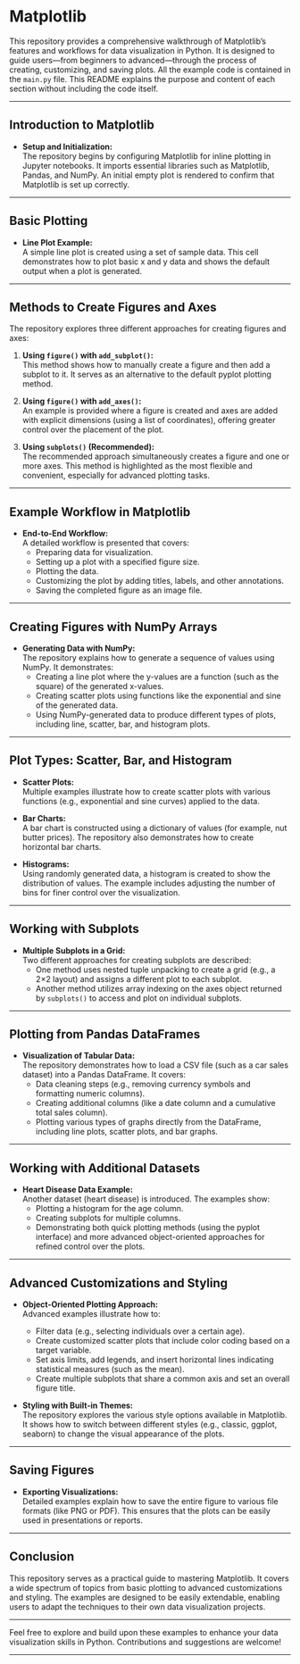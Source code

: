 # Matplotlib

This repository provides a comprehensive walkthrough of Matplotlib’s features and workflows for data visualization in Python. It is designed to guide users—from beginners to advanced—through the process of creating, customizing, and saving plots. All the example code is contained in the `main.py` file. This README explains the purpose and content of each section without including the code itself.

---

## Introduction to Matplotlib

- **Setup and Initialization:**  
  The repository begins by configuring Matplotlib for inline plotting in Jupyter notebooks. It imports essential libraries such as Matplotlib, Pandas, and NumPy. An initial empty plot is rendered to confirm that Matplotlib is set up correctly.

---

## Basic Plotting

- **Line Plot Example:**  
  A simple line plot is created using a set of sample data. This cell demonstrates how to plot basic x and y data and shows the default output when a plot is generated.

---

## Methods to Create Figures and Axes

The repository explores three different approaches for creating figures and axes:

1. **Using `figure()` with `add_subplot()`:**  
   This method shows how to manually create a figure and then add a subplot to it. It serves as an alternative to the default pyplot plotting method.

2. **Using `figure()` with `add_axes()`:**  
   An example is provided where a figure is created and axes are added with explicit dimensions (using a list of coordinates), offering greater control over the placement of the plot.

3. **Using `subplots()` (Recommended):**  
   The recommended approach simultaneously creates a figure and one or more axes. This method is highlighted as the most flexible and convenient, especially for advanced plotting tasks.

---

## Example Workflow in Matplotlib

- **End-to-End Workflow:**  
  A detailed workflow is presented that covers:
  - Preparing data for visualization.
  - Setting up a plot with a specified figure size.
  - Plotting the data.
  - Customizing the plot by adding titles, labels, and other annotations.
  - Saving the completed figure as an image file.

---

## Creating Figures with NumPy Arrays

- **Generating Data with NumPy:**  
  The repository explains how to generate a sequence of values using NumPy. It demonstrates:
  - Creating a line plot where the y-values are a function (such as the square) of the generated x-values.
  - Creating scatter plots using functions like the exponential and sine of the generated data.
  - Using NumPy-generated data to produce different types of plots, including line, scatter, bar, and histogram plots.

---

## Plot Types: Scatter, Bar, and Histogram

- **Scatter Plots:**  
  Multiple examples illustrate how to create scatter plots with various functions (e.g., exponential and sine curves) applied to the data.

- **Bar Charts:**  
  A bar chart is constructed using a dictionary of values (for example, nut butter prices). The repository also demonstrates how to create horizontal bar charts.

- **Histograms:**  
  Using randomly generated data, a histogram is created to show the distribution of values. The example includes adjusting the number of bins for finer control over the visualization.

---

## Working with Subplots

- **Multiple Subplots in a Grid:**  
  Two different approaches for creating subplots are described:
  - One method uses nested tuple unpacking to create a grid (e.g., a 2×2 layout) and assigns a different plot to each subplot.
  - Another method utilizes array indexing on the axes object returned by `subplots()` to access and plot on individual subplots.

---

## Plotting from Pandas DataFrames

- **Visualization of Tabular Data:**  
  The repository demonstrates how to load a CSV file (such as a car sales dataset) into a Pandas DataFrame. It covers:
  - Data cleaning steps (e.g., removing currency symbols and formatting numeric columns).
  - Creating additional columns (like a date column and a cumulative total sales column).
  - Plotting various types of graphs directly from the DataFrame, including line plots, scatter plots, and bar graphs.

---

## Working with Additional Datasets

- **Heart Disease Data Example:**  
  Another dataset (heart disease) is introduced. The examples show:
  - Plotting a histogram for the age column.
  - Creating subplots for multiple columns.
  - Demonstrating both quick plotting methods (using the pyplot interface) and more advanced object-oriented approaches for refined control over the plots.

---

## Advanced Customizations and Styling

- **Object-Oriented Plotting Approach:**  
  Advanced examples illustrate how to:
  - Filter data (e.g., selecting individuals over a certain age).
  - Create customized scatter plots that include color coding based on a target variable.
  - Set axis limits, add legends, and insert horizontal lines indicating statistical measures (such as the mean).
  - Create multiple subplots that share a common axis and set an overall figure title.
  
- **Styling with Built-in Themes:**  
  The repository explores the various style options available in Matplotlib. It shows how to switch between different styles (e.g., classic, ggplot, seaborn) to change the visual appearance of the plots.

---

## Saving Figures

- **Exporting Visualizations:**  
  Detailed examples explain how to save the entire figure to various file formats (like PNG or PDF). This ensures that the plots can be easily used in presentations or reports.

---

## Conclusion

This repository serves as a practical guide to mastering Matplotlib. It covers a wide spectrum of topics from basic plotting to advanced customizations and styling. The examples are designed to be easily extendable, enabling users to adapt the techniques to their own data visualization projects.

---

Feel free to explore and build upon these examples to enhance your data visualization skills in Python. Contributions and suggestions are welcome!

---

